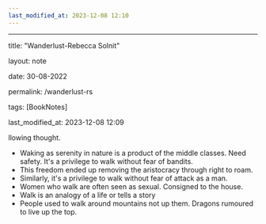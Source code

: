```yaml
---
last_modified_at: 2023-12-08 12:10
---
```

---

title: "Wanderlust-Rebecca Solnit"

layout: note

date: 30-08-2022

permalink: /wanderlust-rs

tags: [BookNotes]

last_modified_at: 2023-12-08 12:09

llowing thought.

-   Waking as serenity in nature is a product of the middle classes. Need safety. It's a privilege to walk without fear of bandits.
-   This freedom ended up removing the aristocracy through right to roam.
-   Similarly, it's a privilege to walk without fear of attack as a man.
-   Women who walk are often seen as sexual. Consigned to the house.
-   Walk is an analogy of a life or tells a story
-   People used to walk around mountains not up them. Dragons rumoured to live up the top.
